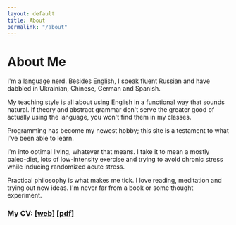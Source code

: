 ```yaml
---
layout: default
title: About
permalink: "/about"
---
```

# About Me 
I'm a language nerd. Besides English, I speak fluent Russian and have dabbled in Ukrainian, Chinese, German and Spanish.

My teaching style is all about using English in a functional way that sounds natural. If theory and abstract grammar don't serve the greater good of actually using the language, you won't find them in my classes. 

Programming has become my newest hobby; this site is a testament to what I've been able to learn. 

I'm into optimal living, whatever that means. I take it to mean a mostly paleo-diet, lots of low-intensity exercise and trying to avoid chronic stress while inducing randomized acute stress.

Practical philosophy is what makes me tick. I love reading, meditation and trying out new ideas. I'm never far from a book or some thought experiment. 

### My CV: <a href="/cv" target ="_blank">[web]</a> <a href="/files/derek_cv.pdf" target ="_blank">[pdf]</a>












